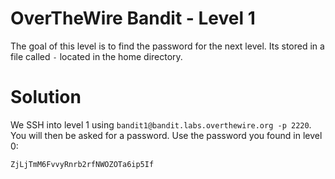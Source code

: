 # OverTheWire Bandit - Level 1
The goal of this level is to find the password for the next level. Its stored in a file called `-` located in the home directory.

# Solution

We SSH into level 1 using `bandit1@bandit.labs.overthewire.org -p 2220`. You will then be asked for a password. Use the password you found in level 0:
```bash
ZjLjTmM6FvvyRnrb2rfNWOZOTa6ip5If
```
